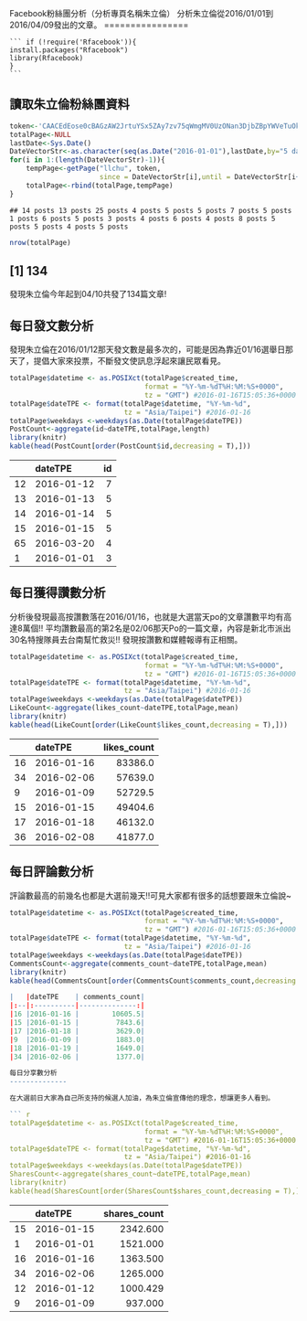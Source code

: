 Facebook粉絲團分析（分析專頁名稱朱立倫）
分析朱立倫從2016/01/01到2016/04/09發出的文章。
	================
	
	``` if (!require('Rfacebook')){
    install.packages("Rfacebook")
    library(Rfacebook)
    }
	```
 讀取朱立倫粉絲團資料
 --------------------

``` r
token<-'CAACEdEose0cBAGzAW2JrtuYSx5ZAy7zv75qWmgMV0UzONan3DjbZBpYWVeTuOkXd8tToF1285Kw2w4NzM0ORGArPRrnwR0LLsYjh99iiTd4535fEOBMP6IlLjHkIAWy2LePpwhxVvAlBdt9KRYNKxtBCtoTUXxb5QVNngJ5I3RhfTvIxhyhW0M0CDrr4fxQ6FotKJdowZDZD'
totalPage<-NULL
lastDate<-Sys.Date()
DateVectorStr<-as.character(seq(as.Date("2016-01-01"),lastDate,by="5 days"))
for(i in 1:(length(DateVectorStr)-1)){
    tempPage<-getPage("llchu", token,
                      since = DateVectorStr[i],until = DateVectorStr[i+1])
    totalPage<-rbind(totalPage,tempPage)
}
```
    ## 14 posts 13 posts 25 posts 4 posts 5 posts 5 posts 7 posts 5 posts 1 posts 6 posts 5 posts 3 posts 4 posts 6 posts 4 posts 8 posts 5 posts 5 posts 4 posts 5 posts 

``` r
nrow(totalPage)
```
   ## [1] 134

發現朱立倫今年起到04/10共發了134篇文章!

每日發文數分析
-------------- 
發現朱立倫在2016/01/12那天發文數是最多次的，可能是因為靠近01/16選舉日那天了，提倡大家來投票，不斷發文使訊息浮起來讓民眾看見。

``` r
totalPage$datetime <- as.POSIXct(totalPage$created_time, 
                                 format = "%Y-%m-%dT%H:%M:%S+0000", 
                                 tz = "GMT") #2016-01-16T15:05:36+0000
totalPage$dateTPE <- format(totalPage$datetime, "%Y-%m-%d", 
                            tz = "Asia/Taipei") #2016-01-16
totalPage$weekdays <-weekdays(as.Date(totalPage$dateTPE))
PostCount<-aggregate(id~dateTPE,totalPage,length)
library(knitr)
kable(head(PostCount[order(PostCount$id,decreasing = T),]))
```

|   |dateTPE    | id|
|:--|:----------|--:|
|12 |2016-01-12 |  7|
|13 |2016-01-13 |  5|
|14 |2016-01-14 |  5|
|15 |2016-01-15 |  5|
|65 |2016-03-20 |  4|
|1  |2016-01-01 |  3|

每日獲得讚數分析
----------------
分析後發現最高按讚數落在2016/01/16，也就是大選當天po的文章讚數平均有高達8萬個!! 平均讚數最高的第2名是02/06那天Po的一篇文章，內容是新北市派出30名特搜隊員去台南幫忙救災!! 發現按讚數和媒體報導有正相關。

``` r
totalPage$datetime <- as.POSIXct(totalPage$created_time, 
                                 format = "%Y-%m-%dT%H:%M:%S+0000", 
                                 tz = "GMT") #2016-01-16T15:05:36+0000
totalPage$dateTPE <- format(totalPage$datetime, "%Y-%m-%d", 
                            tz = "Asia/Taipei") #2016-01-16
totalPage$weekdays <-weekdays(as.Date(totalPage$dateTPE))
LikeCount<-aggregate(likes_count~dateTPE,totalPage,mean)
library(knitr)
kable(head(LikeCount[order(LikeCount$likes_count,decreasing = T),]))
```

|   |dateTPE    | likes_count|
|:--|:----------|-----------:|
|16 |2016-01-16 |     83386.0|
|34 |2016-02-06 |     57639.0|
|9  |2016-01-09 |     52729.5|
|15 |2016-01-15 |     49404.6|
|17 |2016-01-18 |     46132.0|
|36 |2016-02-08 |     41877.0|
每日評論數分析
--------------

評論數最高的前幾名也都是大選前幾天!!可見大家都有很多的話想要跟朱立倫說~

``` r
totalPage$datetime <- as.POSIXct(totalPage$created_time, 
                                 format = "%Y-%m-%dT%H:%M:%S+0000", 
                                 tz = "GMT") #2016-01-16T15:05:36+0000
totalPage$dateTPE <- format(totalPage$datetime, "%Y-%m-%d", 
                            tz = "Asia/Taipei") #2016-01-16
totalPage$weekdays <-weekdays(as.Date(totalPage$dateTPE))
CommentsCount<-aggregate(comments_count~dateTPE,totalPage,mean)
library(knitr)
kable(head(CommentsCount[order(CommentsCount$comments_count,decreasing = T),]))

|   |dateTPE    | comments_count|
|:--|:----------|--------------:|
|16 |2016-01-16 |        10605.5|
|15 |2016-01-15 |         7843.6|
|17 |2016-01-18 |         3629.0|
|9  |2016-01-09 |         1883.0|
|18 |2016-01-19 |         1649.0|
|34 |2016-02-06 |         1377.0|

每日分享數分析
--------------

在大選前日大家為自己所支持的候選人加油，為朱立倫宣傳他的理念，想讓更多人看到。

``` r
totalPage$datetime <- as.POSIXct(totalPage$created_time, 
                                 format = "%Y-%m-%dT%H:%M:%S+0000", 
                                 tz = "GMT") #2016-01-16T15:05:36+0000
totalPage$dateTPE <- format(totalPage$datetime, "%Y-%m-%d", 
                            tz = "Asia/Taipei") #2016-01-16
totalPage$weekdays <-weekdays(as.Date(totalPage$dateTPE))
SharesCount<-aggregate(shares_count~dateTPE,totalPage,mean)
library(knitr)
kable(head(SharesCount[order(SharesCount$shares_count,decreasing = T),]))
```

|   |dateTPE    | shares_count|
|:--|:----------|------------:|
|15 |2016-01-15 |     2342.600|
|1  |2016-01-01 |     1521.000|
|16 |2016-01-16 |     1363.500|
|34 |2016-02-06 |     1265.000|
|12 |2016-01-12 |     1000.429|
|9  |2016-01-09 |      937.000|